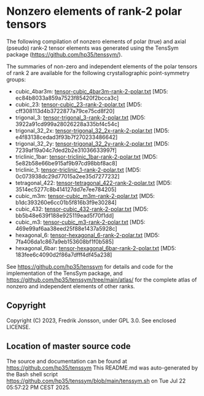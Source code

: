 # Nonzero elements of rank-2 polar tensors

The following compilation of nonzero elements of polar (true) and axial (pseudo) rank-2 tensor elements was  generated using the TensSym package (https://github.com/hp35/tenssym/).

The summaries of non-zero and independent elements of the polar tensors of rank 2 are available for the following crystallographic point-symmetry groups:
- cubic_4bar3m: [tensor-cubic_4bar3m-rank-2-polar.txt](tensor-cubic_4bar3m-rank-2-polar.txt) [MD5: ec84b8033a859a7523f85420f2bcca3c]
- cubic_23: [tensor-cubic_23-rank-2-polar.txt](tensor-cubic_23-rank-2-polar.txt) [MD5: cff308113d4b3722877a79ce75cd8f20]
- trigonal_3: [tensor-trigonal_3-rank-2-polar.txt](tensor-trigonal_3-rank-2-polar.txt) [MD5: 3922a91cd999a28026228a335bf4c54c]
- trigonal_32_2x: [tensor-trigonal_32_2x-rank-2-polar.txt](tensor-trigonal_32_2x-rank-2-polar.txt) [MD5: e4f83138cedad3f93b7f270233486642]
- trigonal_32_2y: [tensor-trigonal_32_2y-rank-2-polar.txt](tensor-trigonal_32_2y-rank-2-polar.txt) [MD5: 7239af19a04c7ded2b2e31036633997f]
- triclinic_1bar: [tensor-triclinic_1bar-rank-2-polar.txt](tensor-triclinic_1bar-rank-2-polar.txt) [MD5: 5e82b58e66be915af9b97cd98bbf8ac8]
- triclinic_1: [tensor-triclinic_1-rank-2-polar.txt](tensor-triclinic_1-rank-2-polar.txt) [MD5: 0c073938dc29d77015a2ee35d7277232]
- tetragonal_422: [tensor-tetragonal_422-rank-2-polar.txt](tensor-tetragonal_422-rank-2-polar.txt) [MD5: 3514ec5277c8b414127dd7e7ee784205]
- cubic_m3m: [tensor-cubic_m3m-rank-2-polar.txt](tensor-cubic_m3m-rank-2-polar.txt) [MD5: b1dc393260e6cc01b5f816b3f9e30284]
- cubic_432: [tensor-cubic_432-rank-2-polar.txt](tensor-cubic_432-rank-2-polar.txt) [MD5: bb5b48e639f188e925119ead5f70f1dd]
- cubic_m3: [tensor-cubic_m3-rank-2-polar.txt](tensor-cubic_m3-rank-2-polar.txt) [MD5: 469e99af6aa38eed25f88e1437a5928c]
- hexagonal_6: [tensor-hexagonal_6-rank-2-polar.txt](tensor-hexagonal_6-rank-2-polar.txt) [MD5: 7fa406da1c867a9eb153608bf1f0b585]
- hexagonal_6bar: [tensor-hexagonal_6bar-rank-2-polar.txt](tensor-hexagonal_6bar-rank-2-polar.txt) [MD5: 183fee6c4090d2f86a7dfff4df45a238]

See https://github.com/hp35/tenssym for details and code for the implementation of the TensSym package, and https://github.com/hp35/tenssym/tree/main/atlas/ for the complete atlas of nonzero and independent elements of other ranks.

## Copyright
Copyright (C) 2023, Fredrik Jonsson, under GPL 3.0. See enclosed LICENSE.

## Location of master source code
The source and documentation can be found at https://github.com/hp35/tenssym 
This README.md was auto-generated by the Bash shell script https://github.com/hp35/tenssym/blob/main/tenssym.sh on Tue Jul 22 05:57:22 PM CEST 2025.
